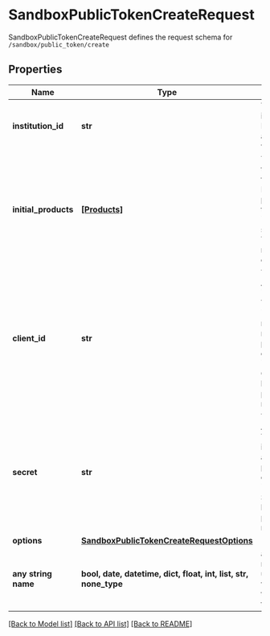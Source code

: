 # SandboxPublicTokenCreateRequest

SandboxPublicTokenCreateRequest defines the request schema for `/sandbox/public_token/create`

## Properties
Name | Type | Description | Notes
------------ | ------------- | ------------- | -------------
**institution_id** | **str** | The ID of the institution the Item will be associated with | 
**initial_products** | [**[Products]**](Products.md) | The products to initially pull for the Item. May be any products that the specified &#x60;institution_id&#x60;  supports. This array may not be empty. | 
**client_id** | **str** | Your Plaid API &#x60;client_id&#x60;. The &#x60;client_id&#x60; is required and may be provided either in the &#x60;PLAID-CLIENT-ID&#x60; header or as part of a request body. | [optional] 
**secret** | **str** | Your Plaid API &#x60;secret&#x60;. The &#x60;secret&#x60; is required and may be provided either in the &#x60;PLAID-SECRET&#x60; header or as part of a request body. | [optional] 
**options** | [**SandboxPublicTokenCreateRequestOptions**](SandboxPublicTokenCreateRequestOptions.md) |  | [optional] 
**any string name** | **bool, date, datetime, dict, float, int, list, str, none_type** | any string name can be used but the value must be the correct type | [optional]

[[Back to Model list]](../README.md#documentation-for-models) [[Back to API list]](../README.md#documentation-for-api-endpoints) [[Back to README]](../README.md)


